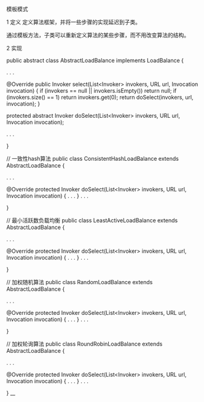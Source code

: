 
模板模式

1 定义
定义算法框架，并将一些步骤的实现延迟到子类。

通过模板方法，子类可以重新定义算法的某些步骤，而不用改变算法的结构。

2 实现

public abstract class AbstractLoadBalance implements LoadBalance {

  . . .

  @Override
  public <T> Invoker<T> select(List<Invoker<T>> invokers, URL url, Invocation invocation) {
      if (invokers == null || invokers.isEmpty())
          return null;
      if (invokers.size() == 1)
          return invokers.get(0);
      return doSelect(invokers, url, invocation);
  }

  protected abstract <T> Invoker<T> doSelect(List<Invoker<T>> invokers, URL url, Invocation invocation);

  . . .

}

// 一致性hash算法
public class ConsistentHashLoadBalance extends AbstractLoadBalance {

  . . .

  @Override
  protected <T> Invoker<T> doSelect(List<Invoker<T>> invokers, URL url, Invocation invocation) {
    . . .
  }
  . . .

}

// 最小活跃数负载均衡
public class LeastActiveLoadBalance extends AbstractLoadBalance {

  . . .

  @Override
  protected <T> Invoker<T> doSelect(List<Invoker<T>> invokers, URL url, Invocation invocation) {
    . . .
  }
  . . .

}


// 加权随机算法
public class RandomLoadBalance extends AbstractLoadBalance {

  . . .

  @Override
  protected <T> Invoker<T> doSelect(List<Invoker<T>> invokers, URL url, Invocation invocation) {
    . . .
  }
  . . .

}

// 加权轮询算法
public class RoundRobinLoadBalance extends AbstractLoadBalance {

  . . .

  @Override
  protected <T> Invoker<T> doSelect(List<Invoker<T>> invokers, URL url, Invocation invocation) {
    . . .
  }
  . . .

}
__